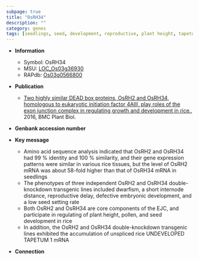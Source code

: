 ```yaml
---
subpage: true
title: "OsRH34"
description: ""
category: genes
tags: [seedlings, seed, development, reproductive, plant height, tapetum, seed development]
---
```


* **Information**  
    + Symbol: OsRH34  
    + MSU: [LOC_Os03g36930](http://rice.plantbiology.msu.edu/cgi-bin/ORF_infopage.cgi?orf=LOC_Os03g36930)  
    + RAPdb: [Os03g0566800](http://rapdb.dna.affrc.go.jp/viewer/gbrowse_details/irgsp1?name=Os03g0566800)  

* **Publication**  
    + [Two highly similar DEAD box proteins, OsRH2 and OsRH34, homologous to eukaryotic initiation factor 4AIII, play roles of the exon junction complex in regulating growth and development in rice.](http://www.ncbi.nlm.nih.gov/pubmed?term=Two+highly+similar+DEAD+box+proteins,+OsRH2+and+OsRH34,+homologous+to+eukaryotic+initiation+factor+4AIII,+play+roles+of+the+exon+junction+complex+in+regulating+growth+and+development+in+rice.%5BTitle%5D), 2016, BMC Plant Biol.

* **Genbank accession number**  

* **Key message**  
    + Amino acid sequence analysis indicated that OsRH2 and OsRH34 had 99 % identity and 100 % similarity, and their gene expression patterns were similar in various rice tissues, but the level of OsRH2 mRNA was about 58-fold higher than that of OsRH34 mRNA in seedlings
    + The phenotypes of three independent OsRH2 and OsRH34 double-knockdown transgenic lines included dwarfism, a short internode distance, reproductive delay, defective embryonic development, and a low seed setting rate
    + Both OsRH2 and OsRH34 are core components of the EJC, and participate in regulating of plant height, pollen, and seed development in rice
    + In addition, the OsRH2 and OsRH34 double-knockdown transgenic lines exhibited the accumulation of unspliced rice UNDEVELOPED TAPETUM 1 mRNA

* **Connection**  



